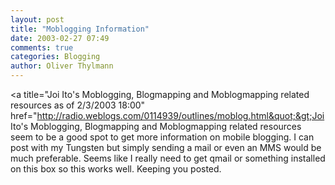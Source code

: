 ```yaml
---
layout: post
title: "Moblogging Information"
date: 2003-02-27 07:49
comments: true
categories: Blogging
author: Oliver Thylmann
---
```



&lt;a title=&quot;Joi Ito's Moblogging, Blogmapping and Moblogmapping related resources as of 2/3/2003 18:00&quot; href=&quot;http://radio.weblogs.com/0114939/outlines/moblog.html&quot;&gt;Joi Ito's Moblogging, Blogmapping and Moblogmapping related resources seem to be a good spot to get more information on mobile blogging. I can post with my Tungsten but simply sending a mail or even an MMS would be much preferable. Seems like I really need to get qmail or something installed on this box so this works well. Keeping you posted.


